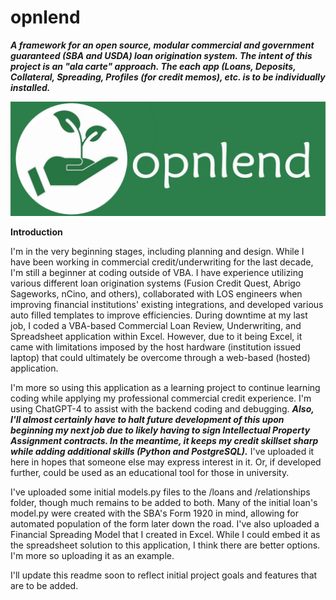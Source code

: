 # opnlend
**_A framework for an open source, modular commercial and government guaranteed (SBA and USDA) loan origination system. The intent of this project is an "ala carte" approach. The each app (Loans, Deposits, Collateral, Spreading, Profiles (for credit memos), etc. is to be individually installed._**

![opnlend-logo-banner](media/images/opnlend-logo-banner.jpg)

**Introduction**

I'm in the very beginning stages, including planning and design. While I have been working in commercial credit/underwriting for the last decade, I'm still a beginner at coding outside of VBA. I have experience utilizing various different loan origination systems (Fusion Credit Quest, Abrigo Sageworks, nCino, and others), collaborated with LOS engineers when improving financial institutions' existing integrations, and developed various auto filled templates to improve efficiencies. During downtime at my last job, I coded a VBA-based Commercial Loan Review, Underwriting, and Spreadsheet application within Excel. However, due to it being Excel, it came with limitations imposed by the host hardware (institution issued laptop) that could ultimately be overcome through a web-based (hosted) application.

I'm more so using this application as a learning project to continue learning coding while applying my professional commercial credit experience. I'm using ChatGPT-4 to assist with the backend coding and debugging. **_Also, I'll almost certainly have to halt future development of this upon beginning my next job due to likely having to sign Intellectual Property Assignment contracts. In the meantime, it keeps my credit skillset sharp while adding additional skills (Python and PostgreSQL)._** I've uploaded it here in hopes that someone else may express interest in it. Or, if developed further, could be used as an educational tool for those in university.

I've uploaded some initial models.py files to the /loans and /relationships folder, though much remains to be added to both. Many of the initial loan's model.py were created with the SBA's Form 1920 in mind, allowing for automated population of the form later down the road. I've also uploaded a Financial Spreading Model that I created in Excel. While I could embed it as the spreadsheet solution to this application, I think there are better options. I'm more so uploading it as an example.

I'll update this readme soon to reflect initial project goals and features that are to be added.
